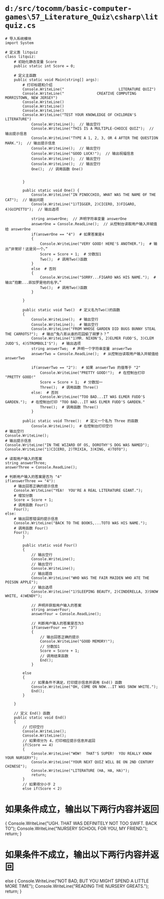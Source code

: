 # `d:/src/tocomm/basic-computer-games\57_Literature_Quiz\csharp\litquiz.cs`

```
# 导入系统模块
import System

# 定义类 litquiz
class litquiz:
    # 初始化静态变量 Score
    public static int Score = 0;

    # 定义主函数
    public static void Main(string[] args):
        # 打印标题和介绍
        Console.WriteLine("                         LITERATURE QUIZ")
        Console.WriteLine("               CREATIVE COMPUTING  MORRISTOWN, NEW JERSEY")
        Console.WriteLine()
        Console.WriteLine()
        Console.WriteLine()
        Console.WriteLine("TEST YOUR KNOWLEDGE OF CHILDREN'S LITERATURE")
            Console.WriteLine();  // 输出空行
            Console.WriteLine("THIS IS A MULTIPLE-CHOICE QUIZ");  // 输出提示信息
            Console.WriteLine("TYPE A 1, 2, 3, OR 4 AFTER THE QUESTION MARK.");  // 输出提示信息
            Console.WriteLine();  // 输出空行
            Console.WriteLine("GOOD LUCK!");  // 输出祝福信息
            Console.WriteLine();  // 输出空行
            Console.WriteLine();  // 输出空行
            One();  // 调用函数 One()


        }

        public static void One() {
            Console.WriteLine("IN PINOCCHIO, WHAT WAS THE NAME OF THE CAT");  // 输出问题
            Console.WriteLine("1)TIGGER, 2)CICERO, 3)FIGARO, 4)GUIPETTO");  // 输出选项

            string answerOne;  // 声明字符串变量 answerOne
            answerOne = Console.ReadLine();  // 从控制台读取用户输入并赋值给 answerOne
            if(answerOne == "4")  # 如果答案是4
            {
                Console.WriteLine("VERY GOOD! HERE'S ANOTHER.");  # 输出“非常好！这是另一个。”
                Score = Score + 1;  # 分数加1
                Two();  # 调用Two()函数
            }
            else  # 否则
            {
                Console.WriteLine("SORRY...FIGARO WAS HIS NAME.");  # 输出“抱歉...菲加罗是他的名字。”
                Two();  # 调用Two()函数
            }

        }

        public static void Two()  # 定义名为Two()的函数
        {
            Console.WriteLine();  # 输出空行
            Console.WriteLine();  # 输出空行
            Console.WriteLine("FROM WHOSE GARDEN DID BUGS BUNNY STEAL THE CARROTS?");  # 输出“兔八哥从谁的花园偷了胡萝卜？”
            Console.WriteLine("1)MR. NIXON'S, 2)ELMER FUDD'S, 3)CLEM JUDD'S, 4)STROMBOLI'S");  # 输出选项
            string answerTwo;  # 声明一个字符串变量 answerTwo
            answerTwo = Console.ReadLine();  # 从控制台读取用户输入并赋值给 answerTwo

            if(answerTwo == "2"):  # 如果 answerTwo 的值等于 "2"
                Console.WriteLine("PRETTY GOOD!");  # 在控制台打印 "PRETTY GOOD!"
                Score = Score + 1;  # 分数加一
                Three();  # 调用函数 Three()
            else:  # 否则
                Console.WriteLine("TOO BAD...IT WAS ELMER FUDD'S GARDEN.");  # 在控制台打印 "TOO BAD...IT WAS ELMER FUDD'S GARDEN."
                Three();  # 调用函数 Three()
            }

        public static void Three():  # 定义一个名为 Three 的函数
            Console.WriteLine();  # 在控制台打印空行
# 输出空行
Console.WriteLine();
# 输出提示信息
Console.WriteLine("IN THE WIZARD OF OS, DOROTHY'S DOG WAS NAMED");
Console.WriteLine("1)CICERO, 2)TRIXIA, 3)KING, 4)TOTO");

# 读取用户输入的答案
string answerThree;
answerThree = Console.ReadLine();

# 判断用户输入的答案是否为 "4"
if(answerThree == "4"):
    # 输出回答正确的提示信息
    Console.WriteLine("YEA!  YOU'RE A REAL LITERATURE GIANT.");
    # 增加分数
    Score = Score + 1;
    # 调用函数 Four()
    Four();
else:
    # 输出回答错误的提示信息
    Console.WriteLine("BACK TO THE BOOKS,...TOTO WAS HIS NAME.");
    # 调用函数 Four()
    Four();
        }

        public static void Four()
        {
            // 输出空行
            Console.WriteLine();
            // 输出空行
            Console.WriteLine();
            // 输出题目
            Console.WriteLine("WHO WAS THE FAIR MAIDEN WHO ATE THE POISON APPLE");
            // 输出选项
            Console.WriteLine("1)SLEEPING BEAUTY, 2)CINDERELLA, 3)SNOW WHITE, 4)WENDY");

            // 声明并获取用户输入的答案
            string answerFour;
            answerFour = Console.ReadLine();

            // 判断用户输入的答案是否为3
            if(answerFour == "3")
            {
                // 输出回答正确的提示
                Console.WriteLine("GOOD MEMORY!");
                // 分数加1
                Score = Score + 1;
                // 调用结束函数
                End();
            }
```
            else
            {
                // 如果条件不满足，打印提示信息并调用 End() 函数
                Console.WriteLine("OH, COME ON NOW...IT WAS SNOW WHITE.");
                End();
            }

        }

        // 定义 End() 函数
        public static void End()
        {
            // 打印空行
            Console.WriteLine();
            Console.WriteLine();
            // 如果得分为 4，打印相应提示信息并返回
            if(Score == 4)
            {
                Console.WriteLine("WOW!  THAT'S SUPER!  YOU REALLY KNOW YOUR NURSERY");
                Console.WriteLine("YOUR NEXT QUIZ WILL BE ON 2ND CENTURY CHINESE");
                Console.WriteLine("LITERATURE (HA, HA, HA)");
                return;
            }
            // 如果得分小于 2
            else if(Score < 2)
# 如果条件成立，输出以下两行内容并返回
{
    Console.WriteLine("UGH.  THAT WAS DEFINITELY NOT TOO SWIFT.  BACK TO");
    Console.WriteLine("NURSERY SCHOOL FOR YOU, MY FRIEND.");
    return;
}
# 如果条件不成立，输出以下两行内容并返回
else
{
    Console.WriteLine("NOT BAD, BUT YOU MIGHT SPEND A LITTLE MORE TIME");
    Console.WriteLine("READING THE NURSERY GREATS.");
    return;
}
```